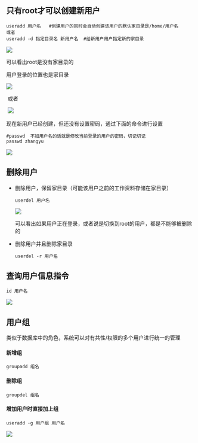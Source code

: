 





































































































































































































































































































## 只有root才可以创建新用户

```
useradd 用户名   #创建用户的同时会自动创建该用户的默认家目录是/home/用户名
或者
useradd -d 指定目录名 新用户名  #给新用户用户指定新的家目录
```

![](用户管理/Snipaste_2023-07-14_17-51-51.png)

可以看出root是没有家目录的

用户登录的位置也是家目录

![](用户管理/Snipaste_2023-07-14_17-55-36.png)

​													或者

​													![](用户管理/Snipaste_2023-07-14_18-06-25.png)

现在新用户已经创建，但还没有设置密码，通过下面的命令进行设置

```
#passwd  不加用户名的话就是修改当前登录的用户的密码，切记切记
passwd zhangyu
```

![](用户管理/Snipaste_2023-07-14_18-02-53.png)

## 删除用户

- 删除用户，保留家目录（可能该用户之前的工作资料存储在家目录）

  ```
  userdel 用户名
  ```

  ![](用户管理/Snipaste_2023-07-14_18-19-23.png)

  可以看出如果用户正在登录，或者说是切换到root的用户，都是不能够被删除的

- 删除用户并且删除家目录

  ```
  userdel -r 用户名
  ```

  

## 查询用户信息指令

```
id 用户名
```

![](用户管理/Snipaste_2023-07-14_18-15-18.png)

## 用户组

类似于数据库中的角色，系统可以对有共性/权限的多个用户进行统一的管理

#### 新增组

```
groupadd 组名
```

#### 删除组

```
groupdel 组名
```

#### 增加用户时直接加上组

```
useradd -g 用户组 用户名
```

![](用户管理/Snipaste_2023-07-16_09-29-21.png)